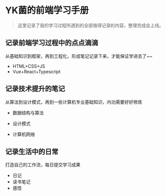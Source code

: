# YK菌的前端学习手册

> 这里记录了我的学习过程所遇到的全部值得记录的内容，整理完成会上线。

## 记录前端学习过程中的点点滴滴

从基础知识到框架，再到工程化，形成笔记记录下来，才能保证学进去了~~

- HTML+CSS+JS
- Vue+React+Typescript

## 记录技术提升的笔记

从算法到设计模式，再到一些计算机专业基础知识，内功需要好好修炼

- 数据结构与算法

- 设计模式

- 计算机网络

## 记录生活中的日常

打造自己的工作流，每日提交学习成果

- 日记
- 读书笔记
- 感悟